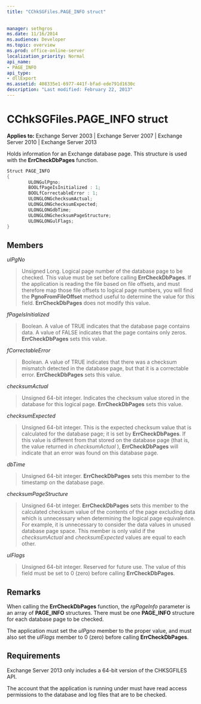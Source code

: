 ```yaml
---
title: "CChkSGFiles.PAGE_INFO struct"
 
 
manager: sethgros
ms.date: 11/16/2014
ms.audience: Developer
ms.topic: overview
ms.prod: office-online-server
localization_priority: Normal
api_name:
- PAGE_INFO
api_type:
- dllExport
ms.assetid: 408335e1-6977-441f-bfad-ede791d1630c
description: "Last modified: February 22, 2013"
---
```


# CChkSGFiles.PAGE_INFO struct

 
  
**Applies to:** Exchange Server 2003 | Exchange Server 2007 | Exchange Server 2010 | Exchange Server 2013
  
Holds information for an Exchange database page. This structure is used with the **ErrCheckDbPages** function. 
  
```cs
Struct PAGE_INFO  
{
        ULONGulPgno;
        BOOLfPageIsInitialized : 1;
        BOOLfCorrectableError : 1;
        ULONGLONGchecksumActual;
        ULONGLONGchecksumExpected;
        ULONGLONGdbTime;
        ULONGLONGchecksumPageStructure;
        ULONGLONGulFlags;
}

```

## Members

 *ulPgNo* 
  
> Unsigned Long. Logical page number of the database page to be checked. This value must be set before calling **ErrCheckDbPages**. If the application is reading the file based on file offsets, and must therefore map those file offsets to logical page numbers, you will find the **PgnoFromFileOffset** method useful to determine the value for this field. **ErrCheckDbPages** does not modify this value. 
    
 *fPageIsInitialized* 
  
> Boolean. A value of TRUE indicates that the database page contains data. A value of FALSE indicates that the page contains only zeros. **ErrCheckDbPages** sets this value. 
    
 *fCorrectableError* 
  
> Boolean. A value of TRUE indicates that there was a checksum mismatch detected in the database page, but that it is a correctable error. **ErrCheckDbPages** sets this value. 
    
 *checksumActual* 
  
> Unsigned 64-bit integer. Indicates the checksum value stored in the database for this logical page. **ErrCheckDbPages** sets this value. 
    
 *checksumExpected* 
  
> Unsigned 64-bit integer. This is the expected checksum value that is calculated for the database page; it is set by **ErrCheckDbPages**. If this value is different from that stored on the database page (that is, the value returned in  *checksumActual*  ), **ErrCheckDbPages** will indicate that an error was found on this database page. 
    
 *dbTime* 
  
> Unsigned 64-bit integer. **ErrCheckDbPages** sets this member to the timestamp on the database page. 
    
 *checksumPageStructure* 
  
> Unsigned 64-bt integer. **ErrCheckDbPages** sets this member to the calculated checksum value of the contents of the page excluding data which is unnecessary when determining the logical page equivalence. For example, it is unnecessary to consider the data values in unused database page space. This member is only valid if the  *checksumActual*  and  *checksumExpected*  values are equal to each other. 
    
 *ulFlags* 
  
> Unsigned 64-bit integer. Reserved for future use. The value of this field must be set to 0 (zero) before calling **ErrCheckDbPages**.
    
## Remarks

When calling the **ErrCheckDbPages** function, the  *rgPageInfo*  parameter is an array of **PAGE_INFO** structures. There must be one **PAGE_INFO** structure for each database page to be checked. 
  
The application must set the  *ulPgno*  member to the proper value, and must also set the  *ulFlags*  member to 0 (zero) before calling **ErrCheckDbPages**. 
  
## Requirements

Exchange Server 2013 only includes a 64-bit version of the CHKSGFILES API.
  
The account that the application is running under must have read access permissions to the database and log files that are to be checked.
  


